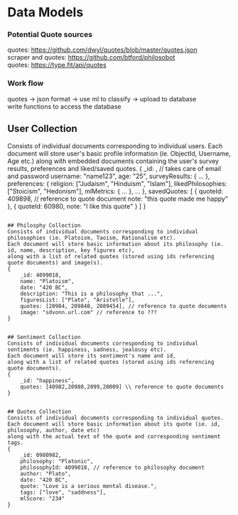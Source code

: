# Data Models

### Potential Quote sources
quotes: https://github.com/dwyl/quotes/blob/master/quotes.json <br>
scraper and quotes: https://github.com/btford/philosobot <br>
quotes: https://type.fit/api/quotes <br>

### Work flow
quotes -> json format -> use ml to classify -> upload to database <br>
write functions to access the database


## User Collection
Consists of individual documents corresponding to individual users. 
Each document will store user's basic profile information (ie. ObjectId, Username, Age etc.) 
along with embedded documents containing the user's survey results, preferences and liked/saved quotes.
{
    _id: <ObjectId1>, // takes care of email and password
    username: "name123",
    age: "25",
    surveyResults: {
        ...
    },
    preferences: {
        religion: ["Judaism", "Hinduism", "Islam"],
        likedPhilosophies: ["Stoicism", "Hedonism"],
        mlMetrics: {
            ...
        },
        ...
    },
    savedQuotes: [
        {
            quoteId: 409898, // reference to quote document
            note: "this quote made me happy"
        }, 
        {
            quoteId: 60980,
            note: "I like this quote"
        }
    ]
}
```

## Philosphy Collection
Consists of individual documents corresponding to individual philosophies (ie. Platoism, Taoism, Rationalism etc). 
Each document will store basic information about its philosophy (ie. id, name, description, key figures etc), 
along with a list of related quotes (stored using ids referencing quote documents) and image(s).
{
    _id: 4099018,
    name: "Platoism",
    date: "420 BC",
    description: "This is a philosophy that ...",
    figuresList: ["Plato", "Aristotle"],
    quotes: [20984, 209840, 2089454], // reference to quote documents
    image: "sdvonn.url.com" // reference to ???
}


## Sentiment Collection
Consists of individual documents corresponding to individual sentiments (ie. happiness, sadness, jealousy etc).
Each document will store its sentiment's name and id, 
along with a list of related quotes (stored using ids referencing quote documents).
{
    _id: "happiness",
    quotes: [40982,20980,2099,20009] \\ reference to quote documents
}


## Quotes Collection
Consists of individual documents corresponding to individual quotes. 
Each document will store basic information about its quote (ie. id, philosophy, author, date etc) 
along with the actual text of the quote and corresponding sentiment tags.
{
    _id: 0980982,
    philosophy: "Platonic",
    philosophyId: 4099018, // reference to philosophy document
    author: "Plato",
    date: "420 BC",
    quote: "Love is a serious mental disease.",
    tags: ["love", "saddness"],
    mlScore: "234"
}

